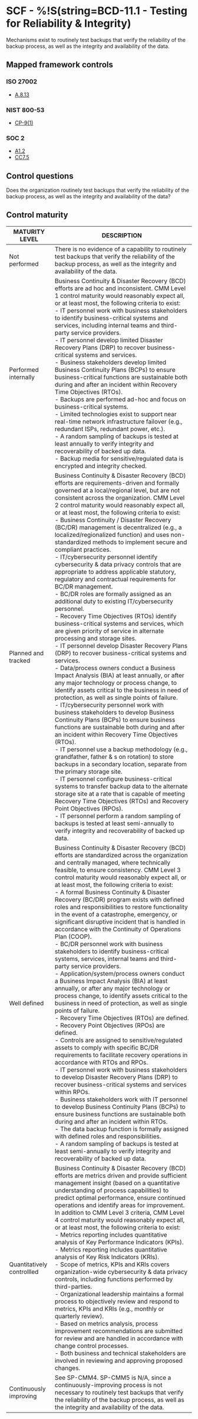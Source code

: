 # SCF - %!S(string=BCD-11.1 - Testing for Reliability & Integrity)
Mechanisms exist to routinely test backups that verify the reliability of the backup process, as well as the integrity and availability of the data. 
## Mapped framework controls
### ISO 27002
- [A.8.13](../iso27002/a-8.md#a813)
### NIST 800-53
- [CP-9(1)](../nist80053/cp-9-1.md)
### SOC 2
- [A1.2](../soc2/a12.md)
- [CC7.5](../soc2/cc75.md)
## Control questions
Does the organization routinely test backups that verify the reliability of the backup process, as well as the integrity and availability of the data? 
## Control maturity
|       MATURITY LEVEL       |                                                                                                                                                                                                                                                                                                                                                                                                                                                                                                                                                                                                                                                                                                                                                                                                                                                                                                                                                                                                                                                           DESCRIPTION                                                                                                                                                                                                                                                                                                                                                                                                                                                                                                                                                                                                                                                                                                                                                                                                                                                                                                                                                                                                                                                            |
|----------------------------|----------------------------------------------------------------------------------------------------------------------------------------------------------------------------------------------------------------------------------------------------------------------------------------------------------------------------------------------------------------------------------------------------------------------------------------------------------------------------------------------------------------------------------------------------------------------------------------------------------------------------------------------------------------------------------------------------------------------------------------------------------------------------------------------------------------------------------------------------------------------------------------------------------------------------------------------------------------------------------------------------------------------------------------------------------------------------------------------------------------------------------------------------------------------------------------------------------------------------------------------------------------------------------------------------------------------------------------------------------------------------------------------------------------------------------------------------------------------------------------------------------------------------------------------------------------------------------------------------------------------------------------------------------------------------------------------------------------------------------------------------------------------------------------------------------------------------------------------------------------------------------------------------------------------------------------------------------------------------------------------------------------------------------------------------------------------------------------------------------------------------------|
| Not performed              | There is no evidence of a capability to routinely test backups that verify the reliability of the backup process, as well as the integrity and availability of the data.                                                                                                                                                                                                                                                                                                                                                                                                                                                                                                                                                                                                                                                                                                                                                                                                                                                                                                                                                                                                                                                                                                                                                                                                                                                                                                                                                                                                                                                                                                                                                                                                                                                                                                                                                                                                                                                                                                                                                         |
| Performed internally       | Business Continuity & Disaster Recovery (BCD) efforts are ad hoc and inconsistent. CMM Level 1 control maturity would reasonably expect all, or at least most, the following criteria to exist:<br>- IT personnel work with business stakeholders to identify business-critical systems and services, including internal teams and third-party service providers.<br>- IT personnel develop limited Disaster Recovery Plans (DRP) to recover business-critical systems and services.<br>- Business stakeholders develop limited Business Continuity Plans (BCPs) to ensure business-critical functions are sustainable both during and after an incident within Recovery Time Objectives (RTOs).<br>- Backups are performed ad-hoc and focus on business-critical systems.<br>- Limited technologies exist to support near real-time network infrastructure failover (e.g., redundant ISPs, redundant power, etc.).<br>- A random sampling of backups is tested at least annually to verify integrity and recoverability of backed up data.<br>- Backup media for sensitive/regulated data is encrypted and integrity checked.                                                                                                                                                                                                                                                                                                                                                                                                                                                                                                                                                                                                                                                                                                                                                                                                                                                                                                                                                                                                   |
| Planned and tracked        | Business Continuity & Disaster Recovery (BCD) efforts are requirements-driven and formally governed at a local/regional level, but are not consistent across the organization. CMM Level 2 control maturity would reasonably expect all, or at least most, the following criteria to exist:<br>- Business Continuity / Disaster Recovery (BC/DR) management is decentralized (e.g., a localized/regionalized function) and uses non-standardized methods to implement secure and compliant practices.<br>- IT/cybersecurity personnel identify cybersecurity & data privacy controls that are appropriate to address applicable statutory, regulatory and contractual requirements for BC/DR management.<br>- BC/DR roles are formally assigned as an additional duty to existing IT/cybersecurity personnel.<br>- Recovery Time Objectives (RTOs) identify business-critical systems and services, which are given priority of service in alternate processing and storage sites.<br>- IT personnel develop Disaster Recovery Plans (DRP) to recover business-critical systems and services.<br>- Data/process owners conduct a Business Impact Analysis (BIA) at least annually, or after any major technology or process change, to identify assets critical to the business in need of protection, as well as single points of failure.<br>- IT/cybersecurity personnel work with business stakeholders to develop Business Continuity Plans (BCPs) to ensure business functions are sustainable both during and after an incident within Recovery Time Objectives (RTOs).<br>- IT personnel use a backup methodology (e.g., grandfather, father & s on rotation) to store backups in a secondary location, separate from the primary storage site.<br>- IT personnel configure business-critical systems to transfer backup data to the alternate storage site at a rate that is capable of meeting Recovery Time Objectives (RTOs) and Recovery Point Objectives (RPOs).<br>- IT personnel perform a random sampling of backups is tested at least semi-annually to verify integrity and recoverability of backed up data. |
| Well defined               | Business Continuity & Disaster Recovery (BCD) efforts are standardized across the organization and centrally managed, where technically feasible, to ensure consistency. CMM Level 3 control maturity would reasonably expect all, or at least most, the following criteria to exist:<br>- A formal Business Continuity & Disaster Recovery (BC/DR) program exists with defined roles and responsibilities to restore functionality in the event of a catastrophe, emergency, or significant disruptive incident that is handled in accordance with the Continuity of Operations Plan (COOP).<br>- BC/DR personnel work with business stakeholders to identify business-critical systems, services, internal teams and third-party service providers.<br>- Application/system/process owners conduct a Business Impact Analysis (BIA) at least annually, or after any major technology or process change, to identify assets critical to the business in need of protection, as well as single points of failure.<br>- Recovery Time Objectives (RTOs) are defined.<br>- Recovery Point Objectives (RPOs) are defined.<br>- Controls are assigned to sensitive/regulated assets to comply with specific BC/DR requirements to facilitate recovery operations in accordance with RTOs and RPOs.<br>- IT personnel work with business stakeholders to develop Disaster Recovery Plans (DRP) to recover business-critical systems and services within RPOs.<br>- Business stakeholders work with IT personnel to develop Business Continuity Plans (BCPs) to ensure business functions are sustainable both during and after an incident within RTOs.<br>- The data backup function is formally assigned with defined roles and responsibilities.<br>- A random sampling of backups is tested at least semi-annually to verify integrity and recoverability of backed up data.                                                                                                                                                                                                                                                      |
| Quantitatively controllled | Business Continuity & Disaster Recovery (BCD) efforts are metrics driven and provide sufficient management insight (based on a quantitative understanding of process capabilities) to predict optimal performance, ensure continued operations and identify areas for improvement. In addition to CMM Level 3 criteria, CMM Level 4 control maturity would reasonably expect all, or at least most, the following criteria to exist:<br>- 	Metrics reporting includes quantitative analysis of Key Performance Indicators (KPIs).<br>- 	Metrics reporting includes quantitative analysis of Key Risk Indicators (KRIs).<br>- 	Scope of metrics, KPIs and KRIs covers organization-wide cybersecurity & data privacy controls, including functions performed by third-parties.<br>- 	Organizational leadership maintains a formal process to objectively review and respond to metrics, KPIs and KRIs (e.g., monthly or quarterly review).<br>- 	Based on metrics analysis, process improvement recommendations are submitted for review and are handled in accordance with change control processes.<br>- 	Both business and technical stakeholders are involved in reviewing and approving proposed changes.                                                                                                                                                                                                                                                                                                                                                                                                                                                                                                                                                                                                                                                                                                                                                                                                                                                                                                                          |
| Continuously improving     | See SP-CMM4. SP-CMM5 is N/A, since a continuously-improving process is not necessary to routinely test backups that verify the reliability of the backup process, as well as the integrity and availability of the data.                                                                                                                                                                                                                                                                                                                                                                                                                                                                                                                                                                                                                                                                                                                                                                                                                                                                                                                                                                                                                                                                                                                                                                                                                                                                                                                                                                                                                                                                                                                                                                                                                                                                                                                                                                                                                                                                                                         |
